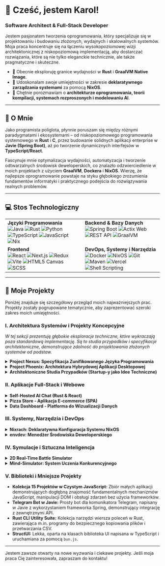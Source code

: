 
# 👋 Cześć, jestem Karol!

### Software Architect & Full-Stack Developer

Jestem pasjonatem tworzenia oprogramowania, który specjalizuje się w projektowaniu i budowaniu złożonych, wydajnych i skalowalnych systemów. Moja praca koncentruje się na łączeniu wysokopoziomowej wizji architektonicznej z niskopoziomową implementacją, aby dostarczać rozwiązania, które są nie tylko eleganckie technicznie, ale także pragmatyczne i skuteczne.

- 🔭 Obecnie eksploruję granice wydajności w **Rust** i **GraalVM Native Image**.
- 🌱 Udoskonalam swoje umiejętności w zakresie **deklaratywnego zarządzania systemami** za pomocą **NixOS**.
- 💬 Chętnie porozmawiam o **architekturze oprogramowania, teorii kompilacji, systemach rozproszonych i modelowaniu AI**.


---

## 🚀 O Mnie

Jako programista poliglota, płynnie poruszam się między różnymi paradygmatami i ekosystemami – od niskopoziomowego programowania systemowego w **Rust** i **C**, przez budowanie solidnych aplikacji enterprise w **Javie (Spring Boot)**, aż po tworzenie dynamicznych interfejsów w **TypeScript/React**.

Fascynuje mnie optymalizacja wydajności, automatyzacja i tworzenie odtwarzalnych środowisk deweloperskich, co znalazło odzwierciedlenie w moich projektach z użyciem **GraalVM**, **Dockera** i **NixOS**. Wierzę, że najlepsze oprogramowanie powstaje na styku głębokiego zrozumienia fundamentów informatyki i praktycznego podejścia do rozwiązywania realnych problemów.

---

## 💻 Stos Technologiczny

<table>
  <tr>
    <td valign="top" width="50%">
      <strong>Języki Programowania</strong><br>
      <img src="https://img.shields.io/badge/Java-ED8B00?style=for-the-badge&logo=openjdk&logoColor=white" alt="Java">
      <img src="https://img.shields.io/badge/Rust-000000?style=for-the-badge&logo=rust&logoColor=white" alt="Rust">
      <img src="https://img.shields.io/badge/Python-3776AB?style=for-the-badge&logo=python&logoColor=white" alt="Python">
      <img src="https://img.shields.io/badge/TypeScript-3178C6?style=for-the-badge&logo=typescript&logoColor=white" alt="TypeScript">
      <img src="https://img.shields.io/badge/JavaScript-F7DF1E?style=for-the-badge&logo=javascript&logoColor=black" alt="JavaScript">
      <img src="https://img.shields.io/badge/Nix-5277C3?style=for-the-badge&logo=nixos&logoColor=white" alt="Nix">
    </td>
    <td valign="top" width="50%">
      <strong>Backend & Bazy Danych</strong><br>
      <img src="https://img.shields.io/badge/Spring_Boot-6DB33F?style=for-the-badge&logo=spring-boot&logoColor=white" alt="Spring Boot">
      <img src="https://img.shields.io/badge/Actix_Web-000000?style=for-the-badge&logo=rust&logoColor=white" alt="Actix Web">
      <img src="https://img.shields.io/badge/REST_API-0277BD?style=for-the-badge&logo=api-platform&logoColor=white" alt="REST API">
      <img src="https://img.shields.io/badge/GraalVM-19B4DE?style=for-the-badge&logo=graalvm&logoColor=white" alt="GraalVM">
    </td>
  </tr>
  <tr>
    <td valign="top" width="50%">
      <strong>Frontend</strong><br>
      <img src="https.img.shields.io/badge/React-61DAFB?style=for-the-badge&logo=react&logoColor=black" alt="React">
      <img src="https://img.shields.io/badge/Next.js-000000?style=for-the-badge&logo=next.js&logoColor=white" alt="Next.js">
      <img src="https://img.shields.io/badge/Redux-764ABC?style=for-the-badge&logo=redux&logoColor=white" alt="Redux">
      <img src="https://img.shields.io/badge/Vite-646CFF?style=for-the-badge&logo=vite&logoColor=white" alt="Vite">
      <img src="https://img.shields.io/badge/HTML5_Canvas-E34F26?style=for-the-badge&logo=html5&logoColor=white" alt="HTML5 Canvas">
      <img src="https://img.shields.io/badge/SCSS-CC6699?style=for-the-badge&logo=sass&logoColor=white" alt="SCSS">
    </td>
    <td valign="top" width="50%">
      <strong>DevOps, Systemy i Narzędzia</strong><br>
      <img src="https://img.shields.io/badge/Docker-2496ED?style=for-the-badge&logo=docker&logoColor=white" alt="Docker">
      <img src="https://img.shields.io/badge/NixOS-5277C3?style=for-the-badge&logo=nixos&logoColor=white" alt="NixOS">
      <img src="https://img.shields.io/badge/Git-F05032?style=for-the-badge&logo=git&logoColor=white" alt="Git">
      <img src="https://img.shields.io/badge/Maven-C71A36?style=for-the-badge&logo=apache-maven&logoColor=white" alt="Maven">
      <img src="https://img.shields.io/badge/Vercel-000000?style=for-the-badge&logo=vercel&logoColor=white" alt="Vercel">
      <img src="https://img.shields.io/badge/Shell_Scripting-4EAA25?style=for-the-badge&logo=gnu-bash&logoColor=white" alt="Shell Scripting">
    </td>
  </tr>
</table>

---

## 📂 Moje Projekty

Poniżej znajduje się szczegółowy przegląd moich najważniejszych prac. Projekty zostały pogrupowane tematycznie, aby zaprezentować szeroki zakres moich umiejętności.

### I. Architektura Systemów i Projekty Koncepcyjne
*W tej sekcji prezentuję głębokie eksploracje techniczne, które wykraczają poza standardową implementację. Są to studia przypadków i specyfikacje architektoniczne, demonstrujące zdolność do projektowania złożonych systemów od podstaw.*

<details>
<summary><strong>Project Nexus: Specyfikacja Zunifikowanego Języka Programowania</strong></summary>

> **Cel Projektu:** Zaprojektowanie i opisanie w specyfikacji technicznej nowego języka programowania (`.nx`) oraz jego ekosystemu. Celem jest stworzenie następcy, który syntetyzuje wydajność C, produktywność Pythona i asynchroniczność JavaScript w jeden spójny paradygmat.
>
> **Kluczowe Koncepcje Architektoniczne:**
> - **Unified Intermediate Representation (UIR):** Rdzeń systemu – wspólna reprezentacja pośrednia, na którą kompilowany jest kod z różnych języków, umożliwiając bezprecedensowe optymalizacje.
> - **Library Ingestor (`nexlink`):** Narzędzie do transpikacji istniejących bibliotek (C, Python, JS) do natywnego formatu `.nexlib`, co eliminuje potrzebę FFI (Foreign Function Interface).
> - **Polyglot Optimizer:** Zaawansowany optymalizator zdolny do przeprowadzania transformacji międzyjęzykowych, takich jak inlinowanie funkcji z biblioteki Python bezpośrednio w pętli napisanej w Nexus.
> - **Dwupoziomowy Model Pamięci:** Domyślne, bezpieczne zarządzanie pamięcią (ARC + GC) z możliwością przejścia do bloku `perf {}` z manualną alokacją i analizą pożyczek (borrow-checking) inspirowaną Rustem.
>
> **Wartość Projektu:** Demonstruje głębokie zrozumienie **teorii kompilacji, projektowania języków, systemów operacyjnych i złożonej architektury oprogramowania**.

</details>

<details>
<summary><strong>Project Phoenix: Architektura Hybrydowej Aplikacji Desktopowej</strong></summary>

> **Cel Projektu:** Zaprojektowanie architektury hybrydowej aplikacji desktopowej, która łączy **natychmiastowy start i niskie zużycie pamięci** (charakterystyczne dla aplikacji natywnych) z **szybkością i elastycznością tworzenia UI** (charakterystyczną dla technologii webowych).
>
> **Kluczowe Koncepcje Architektoniczne:**
> - **Natywny Backend (AOT Compilation):** Backend w **Spring Boot** kompilowany do natywnego pliku binarnego za pomocą **GraalVM Native Image**, co zapewnia start w ułamku sekundy.
> - **Frontend w Javie:** Interfejs użytkownika pisany w Javie, a następnie kompilowany do wysokowydajnego JavaScript/WebAssembly przy użyciu narzędzi takich jak `J2CL`.
> - **Powłoka Desktopowa:** Minimalistyczna aplikacja **JavaFX** z komponentem `WebView`, która renderuje webowy frontend, działając na standardowej maszynie JVM.
> - **Ścisły Kontrakt API:** Współdzielony moduł Maven z obiektami DTO, który zapewnia bezpieczeństwo typów i stanowi formalny kontrakt między klientem a serwerem.
>
> **Wartość Projektu:** Pokazuje umiejętność projektowania **złożonych, wielomodułowych systemów**, znajomość zaawansowanych technik kompilacji oraz podejmowanie świadomych kompromisów architektonicznych.

</details>

<details>
<summary><strong>Architektoniczne Studia Przypadków (Startup-y jako Idee Techniczne)</strong></summary>

> Te projekty to techniczne analizy problemów biznesowych, przedstawione jako gotowe koncepcje architektoniczne dla hipotetycznych startupów.
>
> 1.  **Intellexa - Market Intelligence from AI Conversations:**
>     - **Problem:** Firmy posiadają miliony logów z chatbotów AI ("dark data"), które są niewykorzystanym zasobem.
>     - **Rozwiązanie Techniczne:** Trójwarstwowa platforma SaaS (B2B). **Tier 1 (Ignite):** Dashboard analityczny z anonimizacją PII i klastrowaniem tematów. **Tier 2 (Accelerate):** Dodaje API do wglądów i benchmarkingu. **Tier 3 (Apex):** Wprowadza Fine-Tuning as a Service (FaaS) i wsparcie dedykowanego stratega danych. Architektura oparta na mikroserwisach, przetwarzaniu strumieniowym i modelach NLP.
>
> 2.  **Integrit Labs - Integration as a Service:**
>     - **Problem:** Inżynierowie tracą cenny czas na integrację i utrzymanie zewnętrznych SDK (Stripe, Twilio, Scandit), zamiast skupiać się na rozwoju produktu.
>     - **Rozwiązanie Techniczne:** Firma świadcząca usługi integracyjne, ewoluująca w kierunku platformy. **Faza 1:** Usługi eksperckie (fixed-price). **Faza 2:** Produkt w postaci premium wtyczki do WordPress (`Integrit Connect`). **Faza 3:** Stworzenie `Integrit API` - zunifikowanego "API do API", które staje się głównym produktem SaaS.
>
> 3.  **LearnSphere Academy - EdTech Platform:**
>     - **Problem:** Potrzeba stworzenia profesjonalnej, angażującej platformy edukacyjnej.
>     - **Rozwiązanie Techniczne:** Projekt strony docelowej i wstępna architektura systemu. Frontend w **Next.js** (dla SEO i wydajności), backend jako **Headless CMS** (np. Strapi) do zarządzania treścią (kursy, tutorzy) oraz API do obsługi zapisów i konsultacji. W przyszłości integracja z **SphereLabs AI** – własnym modułem LLM do personalizacji nauki.
>
> **Wartość Projektów:** Demonstrują zdolność do **przekładania potrzeb biznesowych na konkretne rozwiązania techniczne** oraz myślenie o skalowalności i monetyzacji.

</details>

### II. Aplikacje Full-Stack i Webowe

<details>
<summary><strong>Self-Hosted AI Chat (Rust & React)</strong></summary>

> **Opis:** W pełni funkcjonalna, hostowana lokalnie aplikacja do czatowania z AI. Backend napisany w **Rust (Actix Web)** wykorzystuje bibliotekę `llama-cpp-2` do inferencji na modelach LLM (format GGUF) bez potrzeby używania zewnętrznych API. Frontend zbudowany w **React** i **TypeScript** zapewnia nowoczesny i responsywny interfejs.
>
> **Kluczowe Cechy:**
> - Brak zależności od zewnętrznych API – 100% prywatności.
> - Zarządzanie kontekstem konwersacji.
> - Wysoka wydajność dzięki natywnemu backendowi.
>
> **Technologie:** `Rust`, `Actix Web`, `llama.cpp`, `React`, `TypeScript`, `Vite`.

</details>

<details>
<summary><strong>Pizza Store - Aplikacja E-commerce (SPA)</strong></summary>

> **Opis:** Nowoczesna aplikacja e-commerce typu Single-Page Application (SPA) symulująca sklep z pizzą. Zaimplementowano dynamiczne wyszukiwanie i filtrowanie produktów (`lodash.debounce`), zaawansowane sortowanie, zarządzanie koszykiem oraz integrację z systemem płatności **PayPal**.
>
> **Kluczowe Cechy:**
> - Zarządzanie stanem za pomocą **Redux Toolkit**.
> - Synchronizacja stanu z URL i `localStorage`.
> - Optymalizacja ładowania przez Code Splitting (`React.lazy`).
>
> **Technologie:** `React`, `TypeScript`, `Redux Toolkit`, `SCSS`, `PayPal API`.

</details>

<details>
<summary><strong>Data Dashboard - Platforma do Wizualizacji Danych</strong></summary>

> **Opis:** Aplikacja full-stack do zbierania, przetwarzania i wizualizacji danych osobowych z różnych źródeł. Backend w **Pythonie** cyklicznie pobiera i agreguje dane. Frontend w **Next.js** dostarcza interaktywne wykresy i filtry do eksploracji danych.
>
> **Kluczowe Cechy:**
> - Zautomatyzowane zadania w backendzie.
> - Renderowanie po stronie serwera (SSR) dla wysokiej wydajności.
>
> **Technologie:** `Python`, `Next.js`, `React`, `Data Visualization`.

</details>

### III. Systemy, Narzędzia i DevOps

<details>
<summary><strong>Nixrach: Deklaratywna Konfiguracja Systemu NixOS</strong></summary>

> **Opis:** Kompleksowa, w pełni odtwarzalna konfiguracja systemu operacyjnego **NixOS** przy użyciu **Flakes** i **Home-Manager**. Zarządza całym środowiskiem deweloperskim – od jądra systemu, przez menedżer okien (**Hyprland**), po aplikacje, aliasy i skrypty.
>
> **Kluczowe Cechy:**
> - Zasada "Infrastructure as Code" zastosowana do stacji roboczej.
> - Modularna struktura dla różnych hostów (desktop, laptop).
> - Pełna automatyzacja i powtarzalność środowiska.
>
> **Technologie:** `Nix`, `NixOS`, `Flakes`, `Home-Manager`, `Hyprland`, `Waybar`.

</details>

<details>
<summary><strong>envdev: Menedżer Środowiska Deweloperskiego</strong></summary>

> **Opis:** Natywne narzędzie CLI (Java + GraalVM) orkiestrujące skonteneryzowane środowisko deweloperskie oparte na **RHEL**. Automatycznie zarządza konfiguracją i cyklem życia kontenerów (narzędzia deweloperskie + webowy VS Code), zapewniając izolowane i powtarzalne środowisko pracy.
>
> **Kluczowe Cechy:**
> - Natychmiastowy start dzięki kompilacji do kodu natywnego.
> - Architektura dwukontenerowa (narzędzia + IDE).
> - Pełna automatyzacja za pomocą `docker-compose`.
>
> **Technologie:** `Java`, `GraalVM Native Image`, `Docker`, `Docker Compose`, `Picocli`.

</details>

### IV. Symulacje i Sztuczna Inteligencja

<details>
<summary><strong>2D Real-Time Battle Simulator</strong></summary>

> **Opis:** Interaktywny symulator bitew 2D z autonomicznymi jednostkami AI, które samodzielnie wyszukują wrogów, podejmują walkę i reagują na warunki na polu bitwy. Projekt wykorzystuje obiektową architekturę oraz **HTML5 Canvas API** do renderowania w czasie rzeczywistym.
>
> **Kluczowe Cechy:**
> - Inteligentne zachowanie agentów (targetowanie, pościg).
> - System walki oparty na HP i pancerzu.
> - Dynamiczne UI z aktualizacjami w czasie rzeczywistym.
>
> **Technologie:** `TypeScript`, `HTML5 Canvas API`, `Object-Oriented Programming`.

</details>

<details>
<summary><strong>Mind-Simulator: System Uczenia Konkurencyjnego</strong></summary>

> **Opis:** Aplikacja w **Java/Spring Boot** symulująca środowisko, w którym proste, "generyczne" komórki uczące konkurują o przetwarzanie danych. Komórki, które skutecznie przetwarzają dane, wzmacniają się i rozwijają specjalizacje, demonstrując zjawisko emergencji i samoorganizacji systemu.
>
> **Kluczowe Cechy:**
> - Konkurencja o zasoby (dane) i specjalizacja.
> - Cykl ewolucyjny (metabolizm, śmierć, narodziny).
> - Architektura oparta na agentach.
>
> **Technologie:** `Java`, `Spring Boot`, `Modelowanie Agentowe`.

</details>

### V. Biblioteki i Mniejsze Projekty

- **Kolekcja 15 Projektów w Czystym JavaScript:** Zbiór małych aplikacji demonstrujących dogłębną znajomość fundamentalnych mechanizmów JavaScript, manipulacji DOM i obsługi zdarzeń bez użycia frameworków.
- **Telegram Bot w Javie:** Prosty bot dla komunikatora Telegram, napisany w Javie z wykorzystaniem frameworka Spring, demonstrujący integrację z zewnętrznymi API.
- **Rust CLI Utility Suite:** Kolekcja narzędzi wiersza poleceń w Rust, zawierająca m.in. programy do bezpiecznego kopiowania plików i przetwarzania CSV.
- **StructUI:** Lekka, oparta na klasach biblioteka UI napisana w TypeScript i uruchamiana za pomocą `bun.js`.

---

Jestem zawsze otwarty na nowe wyzwania i ciekawe projekty. Jeśli moja praca Cię zainteresowała, zapraszam do kontaktu!
